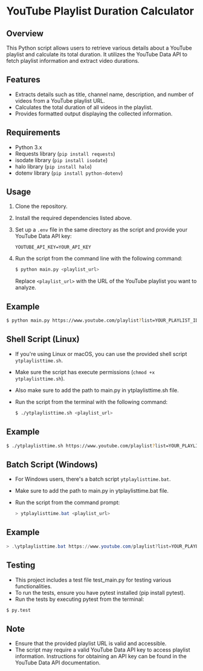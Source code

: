 # YouTube Playlist Duration Calculator

## Overview

This Python script allows users to retrieve various details about a YouTube playlist and calculate its total duration. It utilizes the YouTube Data API to fetch playlist information and extract video durations.

## Features

- Extracts details such as title, channel name, description, and number of videos from a YouTube playlist URL.
- Calculates the total duration of all videos in the playlist.
- Provides formatted output displaying the collected information.

## Requirements

- Python 3.x
- Requests library (`pip install requests`)
- isodate library (`pip install isodate`)
- halo library (`pip install halo`)
- dotenv library (`pip install python-dotenv`)

## Usage

1. Clone the repository.
2. Install the required dependencies listed above.
3. Set up a `.env` file in the same directory as the script and provide your YouTube Data API key:

   ```plaintext
   YOUTUBE_API_KEY=YOUR_API_KEY
   ```
4. Run the script from the command line with the following command:

   ```bash
   $ python main.py <playlist_url>
   ```

   Replace `<playlist_url>` with the URL of the YouTube playlist you want to analyze.

## Example

```bash
$ python main.py https://www.youtube.com/playlist?list=YOUR_PLAYLIST_ID
```

## Shell Script (Linux)

- If you're using Linux or macOS, you can use the provided shell script `ytplaylisttime.sh`.
- Make sure the script has execute permissions (`chmod +x ytplaylisttime.sh`).
- Also make sure to add the path to main.py in ytplaylisttime.sh file.
- Run the script from the terminal with the following command:

   ```bash
   $ ./ytplaylisttime.sh <playlist_url>
   ```

## Example

```bash
$ ./ytplaylisttime.sh https://www.youtube.com/playlist?list=YOUR_PLAYLIST_ID
```

## Batch Script (Windows)

- For Windows users, there's a batch script `ytplaylisttime.bat`.
- Make sure to add the path to main.py in ytplaylisttime.bat file.
- Run the script from the command prompt:

   ```powershell
   > ytplaylisttime.bat <playlist_url>
   ```

## Example

```powershell
> .\ytplaylisttime.bat https://www.youtube.com/playlist?list=YOUR_PLAYLIST_ID
```

## Testing
- This project includes a test file test_main.py for testing various functionalities.
- To run the tests, ensure you have pytest installed (pip install pytest).
- Run the tests by executing pytest from the terminal:
```bash
$ py.test
```

## Note

- Ensure that the provided playlist URL is valid and accessible.
- The script may require a valid YouTube Data API key to access playlist information. Instructions for obtaining an API key can be found in the YouTube Data API documentation.